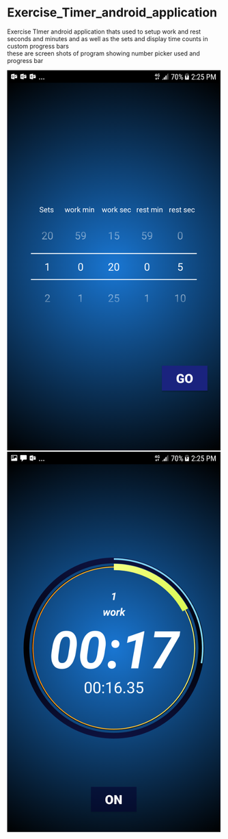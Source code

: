 # Exercise_Timer_android_application
Exercise TImer android application thats  used to setup work  and rest seconds and minutes and as well as the sets and display time counts in custom progress bars  
these are screen shots of program showing number picker used and progress bar 

<img src="number picker.png" width="500">
<img src="progresss bars.png" width="500">

